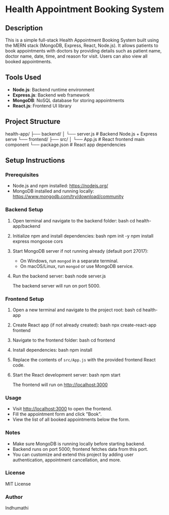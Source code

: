 # Health Appointment Booking System #

## Description

This is a simple full-stack Health Appointment Booking System built using the MERN stack (MongoDB, Express, React, Node.js). It allows patients to book appointments with doctors by providing details such as patient name, doctor name, date, time, and reason for visit. Users can also view all booked appointments.


## Tools Used

- **Node.js**: Backend runtime environment
- **Express.js**: Backend web framework
- **MongoDB**: NoSQL database for storing appointments
- **React.js**: Frontend UI library


## Project Structure


health-app/
├── backend/
│   └── server.js         # Backend Node.js + Express serve
└── frontend/
├── src/
│   └── App.js        # React frontend main component
└── package.json      # React app dependencies

## Setup Instructions

### Prerequisites

- Node.js and npm installed: https://nodejs.org/
- MongoDB installed and running locally: https://www.mongodb.com/try/download/community

### Backend Setup

1. Open terminal and navigate to the backend folder:
   bash
   cd health-app/backend


2. Initialize npm and install dependencies:
   bash
   npm init -y
   npm install express mongoose cors

3. Start MongoDB server if not running already (default port 27017):

   * On Windows, run `mongod` in a separate terminal.
   * On macOS/Linux, run `mongod` or use MongoDB service.

4. Run the backend server:
   bash
   node server.js

   The backend server will run on port 5000.

### Frontend Setup

1. Open a new terminal and navigate to the project root:
   bash
   cd health-app

2. Create React app (if not already created):
   bash
   npx create-react-app frontend

3. Navigate to the frontend folder:
   bash
   cd frontend

4. Install dependencies:
   bash
   npm install

5. Replace the contents of `src/App.js` with the provided frontend React code.

6. Start the React development server:
   bash
   npm start

   The frontend will run on [http://localhost:3000](http://localhost:3000)

### Usage

* Visit [http://localhost:3000](http://localhost:3000) to open the frontend.
* Fill the appointment form and click "Book".
* View the list of all booked appointments below the form.

### Notes

* Make sure MongoDB is running locally before starting backend.
* Backend runs on port 5000; frontend fetches data from this port.
* You can customize and extend this project by adding user authentication, appointment cancellation, and more.

### License

MIT License

### Author

Indhumathi

